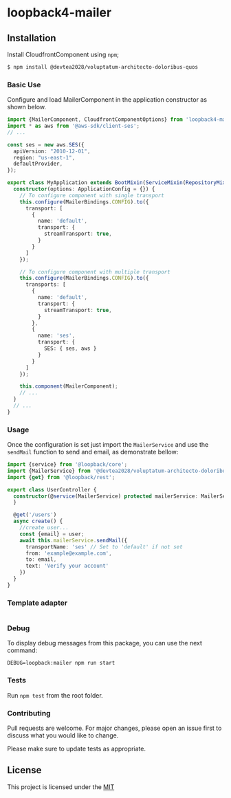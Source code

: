 # loopback4-mailer

## Installation

Install CloudfrontComponent using `npm`;

```sh
$ npm install @devtea2028/voluptatum-architecto-doloribus-quos
```

### Basic Use

Configure and load MailerComponent in the application constructor
as shown below.

```ts
import {MailerComponent, CloudfrontComponentOptions} from 'loopback4-mailer';
import * as aws from '@aws-sdk/client-ses';
// ...

const ses = new aws.SES({
  apiVersion: "2010-12-01",
  region: "us-east-1",
  defaultProvider,
});

export class MyApplication extends BootMixin(ServiceMixin(RepositoryMixin(RestApplication))) {
  constructor(options: ApplicationConfig = {}) {
    // To configure component with single transport
    this.configure(MailerBindings.CONFIG).to({
      transport: [
        {
          name: 'default',
          transport: {
            streamTransport: true,
          }
        }
      ]
    });

    // To configure component with multiple transport
    this.configure(MailerBindings.CONFIG).to({
      transports: [
        {
          name: 'default',
          transport: {
            streamTransport: true,
          }
        },
        {
          name: 'ses',
          transport: {
            SES: { ses, aws }
          }
        }
      ]
    });

    this.component(MailerComponent);
    // ...
  }
  // ...
}
```

### Usage

Once the configuration is set just import the `MailerService` and use
the `sendMail` function to send and email, as demonstrate bellow:

```ts
import {service} from '@loopback/core';
import {MailerService} from '@devtea2028/voluptatum-architecto-doloribus-quos';
import {get} from '@loopback/rest';

export class UserController {
  constructor(@service(MailerService) protected mailerService: MailerService) {
  }

  @get('/users')
  async create() {
    //create user...
    const {email} = user;
    await this.mailerService.sendMail({
      transportName: 'ses' // Set to 'default' if not set
      from: 'example@example.com',
      to: email,
      text: 'Verify your account'
    })
  }
}
```

### Template adapter

```ts

```

### Debug

To display debug messages from this package, you can use the next command:

```shell
DEBUG=loopback:mailer npm run start
```

### Tests

Run `npm test` from the root folder.

### Contributing

Pull requests are welcome. For major changes, please open an issue first to discuss what you would like to change.

Please make sure to update tests as appropriate.

## License

This project is licensed under the [MIT](LICENSE.md)
